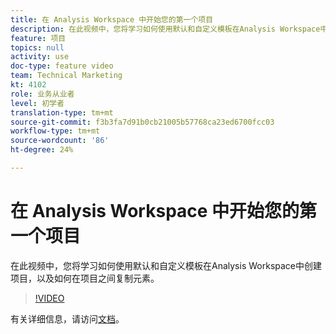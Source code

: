 ```yaml
---
title: 在 Analysis Workspace 中开始您的第一个项目
description: 在此视频中，您将学习如何使用默认和自定义模板在Analysis Workspace中创建项目，以及如何在项目之间复制元素。
feature: 项目
topics: null
activity: use
doc-type: feature video
team: Technical Marketing
kt: 4102
role: 业务从业者
level: 初学者
translation-type: tm+mt
source-git-commit: f3b3fa7d91b0cb21005b57768ca23ed6700fcc03
workflow-type: tm+mt
source-wordcount: '86'
ht-degree: 24%

---
```



# 在 Analysis Workspace 中开始您的第一个项目

在此视频中，您将学习如何使用默认和自定义模板在Analysis Workspace中创建项目，以及如何在项目之间复制元素。

>[!VIDEO](https://video.tv.adobe.com/v/30368/?quality=12)

有关详细信息，请访问[文档](https://docs.adobe.com/content/help/en/analytics/analyze/analysis-workspace/build-workspace-project/freeform-overview.html)。
